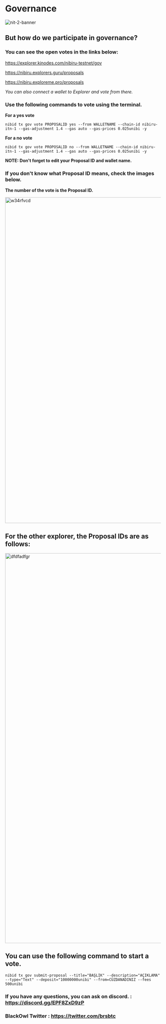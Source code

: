# Governance

![nit-2-banner](https://user-images.githubusercontent.com/107190154/230300642-00934663-445e-44d7-8a24-aa2be59e9f70.jpg)

## But how do we participate in governance?

### You can see the open votes in the links below:

https://explorer.kjnodes.com/nibiru-testnet/gov 

https://nibiru.explorers.guru/proposals

https://nibiru.exploreme.pro/proposals

*You can also connect a wallet to Explorer and vote from there.*

### Use the following commands to vote using the terminal.

**For a yes vote**

```
nibid tx gov vote PROPOSALID yes --from WALLETNAME --chain-id nibiru-itn-1 --gas-adjustment 1.4 --gas auto --gas-prices 0.025unibi -y
```

**For a no vote**

```
nibid tx gov vote PROPOSALID no --from WALLETNAME --chain-id nibiru-itn-1 --gas-adjustment 1.4 --gas auto --gas-prices 0.025unibi -y 
``` 

**NOTE: Don't forget to edit your Proposal ID and wallet name.**

### If you don't know what Proposal ID means, check the images below.

**The number of the vote is the Proposal ID.**

<img width="1052" alt="w34rfvcd" src="https://user-images.githubusercontent.com/107190154/230294748-c18f0f4b-5ec5-4ad9-b8e8-a9a7011003f8.png">

## For the other explorer, the Proposal IDs are as follows:

<img width="1259" alt="dfdfadfgr" src="https://user-images.githubusercontent.com/107190154/230295472-dd29c510-22e7-4017-8563-d73bb67e65c7.png">

## You can use the following command to start a vote.

``` 
nibid tx gov submit-proposal --title="BAŞLIK" --description="AÇIKLAMA" --type="Text" --deposit="10000000unibi" --from=CÜZDANADINIZ --fees 500unibi
``` 

### If you have any questions, you can ask on discord. : https://discord.gg/EPF8ZxD9zP

### BlackOwl Twitter : https://twitter.com/brsbtc 

